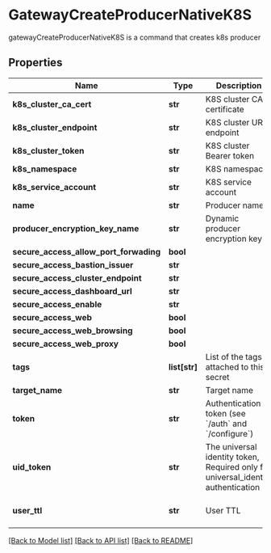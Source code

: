# GatewayCreateProducerNativeK8S

gatewayCreateProducerNativeK8S is a command that creates k8s producer
## Properties
Name | Type | Description | Notes
------------ | ------------- | ------------- | -------------
**k8s_cluster_ca_cert** | **str** | K8S cluster CA certificate | [optional] 
**k8s_cluster_endpoint** | **str** | K8S cluster URL endpoint | [optional] 
**k8s_cluster_token** | **str** | K8S cluster Bearer token | [optional] 
**k8s_namespace** | **str** | K8S namespace | [optional] 
**k8s_service_account** | **str** | K8S service account | [optional] 
**name** | **str** | Producer name | 
**producer_encryption_key_name** | **str** | Dynamic producer encryption key | [optional] 
**secure_access_allow_port_forwading** | **bool** |  | [optional] 
**secure_access_bastion_issuer** | **str** |  | [optional] 
**secure_access_cluster_endpoint** | **str** |  | [optional] 
**secure_access_dashboard_url** | **str** |  | [optional] 
**secure_access_enable** | **str** |  | [optional] 
**secure_access_web** | **bool** |  | [optional] 
**secure_access_web_browsing** | **bool** |  | [optional] 
**secure_access_web_proxy** | **bool** |  | [optional] 
**tags** | **list[str]** | List of the tags attached to this secret | [optional] 
**target_name** | **str** | Target name | [optional] 
**token** | **str** | Authentication token (see &#x60;/auth&#x60; and &#x60;/configure&#x60;) | [optional] 
**uid_token** | **str** | The universal identity token, Required only for universal_identity authentication | [optional] 
**user_ttl** | **str** | User TTL | [optional] [default to '60m']

[[Back to Model list]](../README.md#documentation-for-models) [[Back to API list]](../README.md#documentation-for-api-endpoints) [[Back to README]](../README.md)


